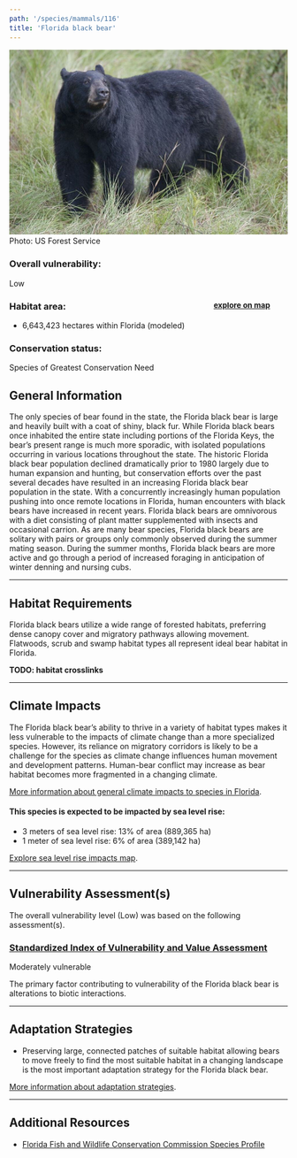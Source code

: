```yaml
---
path: '/species/mammals/116'
title: 'Florida black bear'
---
```


<content-header icon="large_mammals" title="Florida black bear" subtitle="Ursus americanus floridanus"></content-header>

<div id="TopSection">

<div class="header-photo"><img src="116.jpg" alt="Photo for 116"/>
<figcaption>Photo: US Forest Service</figcaption></div>

<div>

### Overall vulnerability:

<div class="vulnerability vulnerability-low">Low</div>

<h3>Habitat area: 
<a href="/species/mammals/116/map" style="float:right;font-size:smaller;margin-right: 2rem;">
<fa-icon name="map"></fa-icon>
explore on map
</a>
</h3>

-   6,643,423 hectares within Florida (modeled)


### Conservation status:

Species of Greatest Conservation Need

</div>
</div>

## General Information

The only species of bear found in the state, the Florida black bear is large and heavily built with a coat of shiny, black fur.  While Florida black bears once inhabited the entire state including portions of the Florida Keys, the bear’s present range is much more sporadic, with isolated populations occurring in various locations throughout the state.  The historic Florida black bear population declined dramatically prior to 1980 largely due to human expansion and hunting, but conservation efforts over the past several decades have resulted in an increasing Florida black bear population in the state.  With a concurrently increasingly human population pushing into once remote locations in Florida, human encounters with black bears have increased in recent years.  Florida black bears are omnivorous with a diet consisting of plant matter supplemented with insects and occasional carrion.  As are many bear species, Florida black bears are solitary with pairs or groups only commonly observed during the summer mating season.  During the summer months, Florida black bears are more active and go through a period of increased foraging in anticipation of winter denning and nursing cubs.

<hr />

## Habitat Requirements

Florida black bears utilize a wide range of forested habitats, preferring dense canopy cover and migratory pathways allowing movement.  Flatwoods, scrub and swamp habitat types all represent ideal bear habitat in Florida.

**TODO: habitat crosslinks**

<hr />

## Climate Impacts

The Florida black bear’s ability to thrive in a variety of habitat types makes it less vulnerable to the impacts of climate change than a more specialized species.  However, its reliance on migratory corridors is likely to be a challenge for the species as climate change influences human movement and development patterns.  Human-bear conflict may increase as bear habitat becomes more fragmented in a changing climate.

[More information about general climate impacts to species in Florida](/impacts/species).


#### This species is expected to be impacted by sea level rise:

- 3 meters of sea level rise: 13% of area (889,365 ha)
- 1 meter of sea level rise: 6% of area (389,142 ha)

[Explore sea level rise impacts map](/species/mammals/116/map).


<hr />

## Vulnerability Assessment(s)

The overall vulnerability level (Low) was based on the following assessment(s).
#### 
<div class="vulnerability-header">
<h3><a href="/impacts/vulnerability/sivva/species">Standardized Index of Vulnerability and Value Assessment</a></h3>
<div class="vulnerability vulnerability-moderate">Moderately vulnerable</div>
</div> 

The primary factor contributing to vulnerability of the Florida black bear is alterations to biotic interactions.


<hr />

## Adaptation Strategies

- Preserving large, connected patches of suitable habitat allowing bears to move freely to find the most suitable habitat in a changing landscape is the most important adaptation strategy for the Florida black bear.

[More information about adaptation strategies](/strategies).

<hr />


## Additional Resources

- [Florida Fish and Wildlife Conservation Commission Species Profile](https://myfwc.com/wildlifehabitats/profiles/mammals/land/black-bear/)
